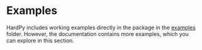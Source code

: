 # Examples

HardPy includes working examples directly in the package in
the [examples](https://github.com/everypinio/hardpy/tree/main/examples) folder.
However, the documentation contains more examples, which you can explore in this section.
